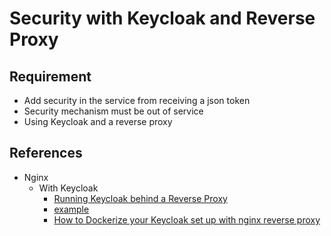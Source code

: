 # Security with Keycloak and Reverse Proxy

## Requirement

- Add security in the service from receiving a json token
- Security mechanism must be out of service
- Using Keycloak and a reverse proxy

## References

- Nginx
  - With Keycloak
    - [Running Keycloak behind a Reverse Proxy](https://www.youtube.com/watch?v=MFqdgUcr2-A)
    - [example](https://github.com/jinnerbichler/keycloak-nginx/blob/master/docker-compose.yml)
    - [How to Dockerize your Keycloak set up with nginx reverse proxy](https://ishanul.medium.com/how-to-dockerize-your-keycloak-set-up-with-nginx-reverse-proxy-2f78f6260147)
